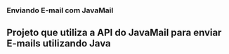 
<H3>Enviando E-mail com JavaMail<h3>
  <h2>Projeto que utiliza a API do JavaMail para enviar E-mails utilizando Java</h2>
